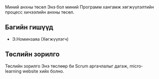 Миний анхны төсөл
Энэ бол миний Программ хангамж хөгжүүлэлтийн процесс хичээлийн анхны төсөл.

## Багийн гишүүд
- Э.Номинзаяа (Хөгжүүлэгч)

## Төслийн зорилго
Төслийн зорилго Энэ төслөөр би Scrum аргачлалыг дагаж, micro-learning website хийх болно.
